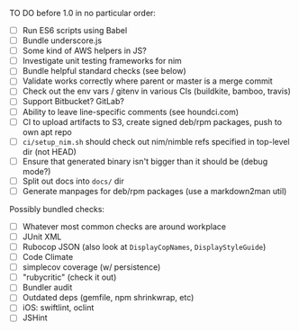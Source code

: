 
TO DO before 1.0 in no particular order:

- [ ] Run ES6 scripts using Babel
- [ ] Bundle underscore.js
- [ ] Some kind of AWS helpers in JS?
- [ ] Investigate unit testing frameworks for nim
- [ ] Bundle helpful standard checks (see below)
- [ ] Validate works correctly where parent or master is a merge commit
- [ ] Check out the env vars / gitenv in various CIs (buildkite, bamboo, travis)
- [ ] Support Bitbucket? GitLab?
- [ ] Ability to leave line-specific comments (see houndci.com)
- [ ] CI to upload artifacts to S3, create signed deb/rpm packages, push to own apt repo
- [ ] `ci/setup_nim.sh` should check out nim/nimble refs specified in top-level dir (not HEAD)
- [ ] Ensure that generated binary isn't bigger than it should be (debug mode?)
- [ ] Split out docs into `docs/` dir
- [ ] Generate manpages for deb/rpm packages (use a markdown2man util)

Possibly bundled checks:
- [ ] Whatever most common checks are around workplace
- [ ] JUnit XML
- [ ] Rubocop JSON (also look at `DisplayCopNames`, `DisplayStyleGuide`)
- [ ] Code Climate
- [ ] simplecov coverage (w/ persistence)
- [ ] "rubycritic" (check it out)
- [ ] Bundler audit
- [ ] Outdated deps (gemfile, npm shrinkwrap, etc)
- [ ] iOS: swiftlint, oclint
- [ ] JSHint
